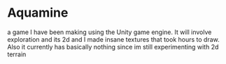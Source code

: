# Aquamine
a game I have been making using the Unity game engine. It will involve exploration and its 2d and I made insane textures that took hours to draw. Also it currently has basically nothing since im still experimenting with 2d terrain
